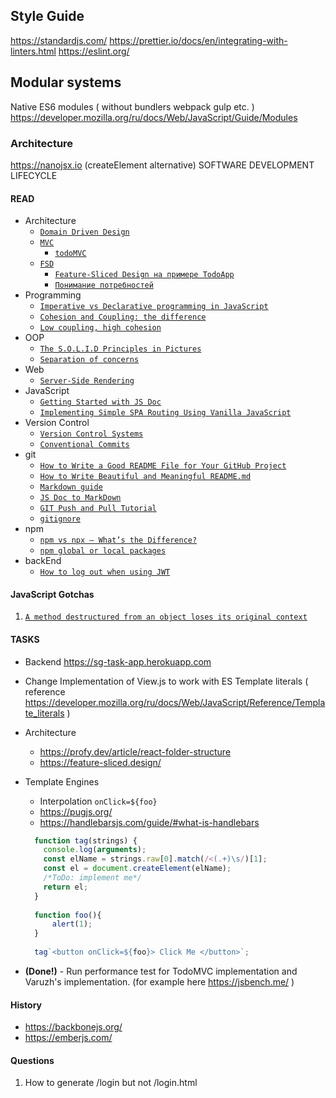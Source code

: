 ## Style Guide
https://standardjs.com/
https://prettier.io/docs/en/integrating-with-linters.html
https://eslint.org/

## Modular systems
Native ES6 modules ( without bundlers webpack gulp etc. )
https://developer.mozilla.org/ru/docs/Web/JavaScript/Guide/Modules

### Architecture
https://nanojsx.io (createElement alternative)
SOFTWARE DEVELOPMENT LIFECYCLE

#### READ

- Architecture
    - [`Domain Driven Design`](https://thedomaindrivendesign.io/developing-the-ubiquitous-language/)
    - [`MVC`](https://ru.wikipedia.org/wiki/Model-View-Controller)
      - [`todoMVC`](https://github.com/tastejs/todomvc/tree/master/examples/vanillajs/js)
    - [`FSD`](https://feature-sliced.design/)
        - [`Feature-Sliced Design на примере TodoApp`](https://feature-sliced.design/ru/docs/get-started/quick-start)
        - [`Понимание потребностей`](https://feature-sliced.design/ru/docs/concepts/needs-driven)
- Programming
    - [`Imperative vs Declarative programming in JavaScript`](https://medium.com/weekly-webtips/imperative-vs-declarative-programming-in-javascript-25511b90cdb7)
    - [`Cohesion and Coupling: the difference`](https://enterprisecraftsmanship.com/posts/cohesion-coupling-difference/)
    - [`Low coupling, high cohesion`](https://medium.com/clarityhub/low-coupling-high-cohesion-3610e35ac4a6)
- OOP
    - [`The S.O.L.I.D Principles in Pictures`](https://medium.com/backticks-tildes/the-s-o-l-i-d-principles-in-pictures-b34ce2f1e898)
    - [`Separation of concerns`](https://ru.wikipedia.org/wiki/SOLID_(%D0%BE%D0%B1%D1%8A%D0%B5%D0%BA%D1%82%D0%BD%D0%BE-%D0%BE%D1%80%D0%B8%D0%B5%D0%BD%D1%82%D0%B8%D1%80%D0%BE%D0%B2%D0%B0%D0%BD%D0%BD%D0%BE%D0%B5_%D0%BF%D1%80%D0%BE%D0%B3%D1%80%D0%B0%D0%BC%D0%BC%D0%B8%D1%80%D0%BE%D0%B2%D0%B0%D0%BD%D0%B8%D0%B5))
- Web
    - [`Server-Side Rendering`](https://www.heavy.ai/technical-glossary/server-side-rendering)
- JavaScript
    - [`Getting Started with JS Doc`](https://jsdoc.app/)
    - [`Implementing Simple SPA Routing Using Vanilla JavaScript`](https://medium.com/altcampus/implementing-simple-spa-routing-using-vanilla-javascript-53abe399bf3c)
- Version Control
  - [`Version Control Systems`](https://www.geeksforgeeks.org/version-control-systems/)
  - [`Conventional Commits`](https://www.conventionalcommits.org/en/v1.0.0/)
- git
    - [`How to Write a Good README File for Your GitHub Project`](https://www.freecodecamp.org/news/how-to-write-a-good-readme-file/)
    - [`How to Write Beautiful and Meaningful README.md`](https://medium.com/@silentlad/how-to-write-beautiful-and-meaningful-readme-md-for-your-next-project-897045e3f991)
    - [`Markdown guide`](https://www.markdownguide.org/basic-syntax/)
    - [`JS Doc to MarkDown`](https://github.com/jsdoc2md/jsdoc-to-markdown)
    - [`GIT Push and Pull Tutorial`](https://www.datacamp.com/community/tutorials/git-push-pull?utm_source=adwords_ppc&utm_medium=cpc&utm_campaignid=1455363063&utm_adgroupid=65083631748&utm_device=c&utm_keyword=&utm_matchtype=&utm_network=g&utm_adpostion=&utm_creative=278443377095&utm_targetid=dsa-429603003980&utm_loc_interest_ms=&utm_loc_physical_ms=9070053&gclid=CjwKCAjwloCSBhAeEiwA3hVo_f8bwKYZ0BhBM4oS-t52qSTO72prcKEw5X_WYK_0HhEPuxuNPm_Y4hoCTJMQAvD_BwE#git-push)
    - [`gitignore`](https://git-scm.com/docs/gitignore)
- npm
    - [`npm vs npx — What’s the Difference?`](https://www.freecodecamp.org/news/npm-vs-npx-whats-the-difference/)
    - [`npm global or local packages`](https://nodejs.dev/learn/npm-global-or-local-packages)
- backEnd
  - [`How to log out when using JWT`](https://medium.com/devgorilla/how-to-log-out-when-using-jwt-a8c7823e8a6)

#### JavaScript Gotchas

1. [`A method destructured from an object loses its original context`](https://suhanwijaya.medium.com/a-method-destructured-from-an-object-loses-its-original-context-21e73cf1451f)

#### TASKS
* Backend https://sg-task-app.herokuapp.com
* Change Implementation of View.js to work with ES Template literals ( reference https://developer.mozilla.org/ru/docs/Web/JavaScript/Reference/Template_literals )
* Architecture
  * https://profy.dev/article/react-folder-structure
  * https://feature-sliced.design/
* Template Engines
    * Interpolation `onClick=${foo}`
    * https://pugjs.org/
    * https://handlebarsjs.com/guide/#what-is-handlebars
  ```javascript
    function tag(strings) {
      console.log(arguments);
      const elName = strings.raw[0].match(/<(.+)\s/)[1];
      const el = document.createElement(elName);
      /*ToDo: implement me*/
      return el;
    }
    
    function foo(){
        alert(1);
    }
    
    tag`<button onClick=${foo}> Click Me </button>`;
  ```

* **(Done!)** - Run performance test for TodoMVC implementation and Varuzh's implementation. (for example here https://jsbench.me/ )
  
#### History
* https://backbonejs.org/
* https://emberjs.com/

#### Questions
1. How to generate /login but not /login.html